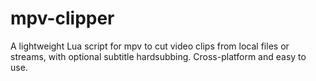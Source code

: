 # mpv-clipper
A lightweight Lua script for mpv to cut video clips from local files or streams, with optional subtitle hardsubbing. Cross-platform and easy to use.
